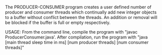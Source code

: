 The PRODUCER-CONSUMER program creates a user defined number of producer and consumer threads which
continually add new integer objects to a buffer without conflict between the threads. An addition
or removal will be blocked if the buffer is full or empty respectively.

USAGE: From the command line, compile the program with "javac ProducerConsumer.java'. After
compilation, run the program with
"java [main thread sleep time in ms] [num producer threads] [num consumer threads]"